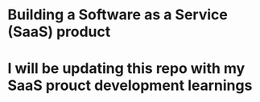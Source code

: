 # Building a Software as a Service (SaaS) product

# I will be updating this repo with my SaaS prouct development learnings
